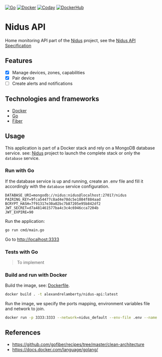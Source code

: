 [![Go](https://github.com/alexandrelamberty/nidus-api/actions/workflows/go.yml/badge.svg)](https://github.com/alexandrelamberty/nidus-api/actions/workflows/go.yml)
[![Docker](https://github.com/alexandrelamberty/nidus-api/actions/workflows/docker.yml/badge.svg)](https://github.com/alexandrelamberty/nidus-api/actions/workflows/docker.yml)
[![Coday](https://app.codacy.com/project/badge/Grade/3aea820b0fa9450885511ef47068b4b0)](https://www.codacy.com/gh/alexandrelamberty/nidus-api/dashboard?utm_source=github.com&amp;utm_medium=referral&amp;utm_content=alexandrelamberty/nidus-api&amp;utm_campaign=Badge_Grade)
[![DockerHub](https://img.shields.io/badge/DockerHub-images-important.svg?logo=Docker)](https://hub.docker.com/r/alexandrelamberty/nidus-api)

# Nidus API

Home monitoring API part of the
[Nidus](https://github.com/alexandrelamberty/nidus) project, see the [Nidus API Specification](https://github.com/alexandrelamberty/nidus-api-spec)

## Features

- [x] Manage devices, zones, capabilities
- [x] Pair device
- [ ] Create alerts and notifications

## Technologies and frameworks

- [Docker](https://www.docker.com/)
- [Go](https://go.dev/)
- [Fiber](https://gofiber.io/)

## Usage

This application is part of a Docker stack and rely on a MongoDB database service. see:
[Nidus](https://github.com/alexandrelamberty/nidus) project to launch the complete stack or only the `database` service.

### Run with Go

If the database service is up and running, create an .env file and fill it
accordingly with the `database` service configuration.

```properties
DATABASE_URI=mongodb://nidus:nidus@localhost:27017/nidus
PAIRING_KEY=9fca54477c8ad4e70dc5e1084f884aad
BCRYPT_HASH=7f91317e30a02bc7b87205e95b842df2
JWT_SECRET=d7a481461577ba4c3c4c6946cca7204b
JWT_EXPIRE=90
```

Run the application:

```bash
go run cmd/main.go
```

Go to <http://localhost:3333>

### Tests with Go

> To implement

### Build and run with Docker

Build the image, see: [Dockerfile](./Dockerfile).

```bash
docker build . -t alexandrelamberty/nidus-api:latest
```

Run the image, we specify the ports mapping, environment variables file and network to join.

```bash
docker run -p 3333:3333 --network=nidus_default --env-file .env --name nidus-api -d alexandrelamberty/nidus-api:latest
```

## References

- <https://github.com/gofiber/recipes/tree/master/clean-architecture>
- <https://docs.docker.com/language/golang/>
